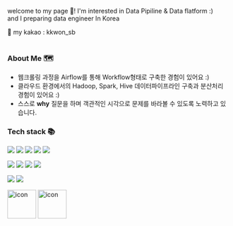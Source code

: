 welcome to my page 👋!
I'm interested in Data Pipiline & Data flatform :)
<br>
and I preparing data engineer In Korea

💬 my kakao :  kkwon_sb
<br><br>
### About Me 🗺

- 웹크롤링 과정을 Airflow를 통해 Workflow형태로 구축한 경험이 있어요 :) 
- 클라우드 환경에서의 Hadoop, Spark, Hive 데이터파이프라인 구축과 분산처리 경험이 있어요 :)
- 스스로 **why** 질문을 하며 객관적인 시각으로 문제를 바라볼 수 있도록 노력하고 있습니다.

### Tech stack 📚
![](https://img.shields.io/badge/-Python-orange)
![](https://img.shields.io/badge/-MYSQL-blue)
![](https://img.shields.io/badge/-AIRFLOW-Green)
![](https://img.shields.io/badge/-Hadoop-yellow)
![](https://img.shields.io/badge/-Hive-orange)

![](https://img.shields.io/badge/-Data--Analysis-blueviolet)
![](https://img.shields.io/badge/-Data--Pipeline-blueviolet)
![](https://img.shields.io/badge/-Data--Crawling-blueviolet)
![](https://img.shields.io/badge/-ETL-gray)


![](https://img.shields.io/badge/OS-Linux-informational?style=flat&logo=linux&logoColor=white&color=2bbc8a)
![](https://img.shields.io/badge/AWS-ec2-orange)


<p>
  
<img alt= "icon" wide="65" height="65" src ="https://techstack-generator.vercel.app/python-icon.svg">
<img alt= "icon" wide="65" height="65" src ="https://techstack-generator.vercel.app/mysql-icon.svg">

</p>
